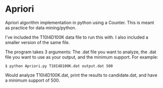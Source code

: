 # Apriori
Apriori algorithm implementation in python using a Counter. This is meant as practice for data mining/python.

I've included the T10I4D100K data file to run this with. I also included a smaller version of the same file.


The program takes 3 arguments: The .dat file you want to analyze, the .dat file you want to use as your output, and the minimum support. For example:
    
    $ python Apriori.py T10I4D100K.dat output.dat 500
    
Would analyze T10I4D100K.dat, print the results to candidate.dat, and have a minimum support of 500.